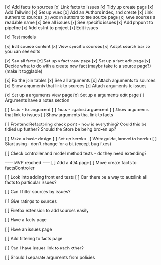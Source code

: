[x] Add facts to sources
[x] Link facts to issues
[x] Tidy up create page
[x] Add Tailwind
[x] Set up vuex
[x] Add an Authors index, and create
[x] Link authors to sources
[x] Add in authors to the source page
[x] Give sources a readable name
[x] See all issues
[x] See specific issues
[x] Add phpunit to pipeline
[x] Add eslint to project
[x] Edit issues

[x] Test models

[x] Edit source content
[x] View specific sources
[x] Adapt search bar so you can see edits

[x] See all facts
[x] Set up a fact view page
[x] Set up a fact edit page
[x] Decide what to do with a create new fact (maybe take to a source page?) (make it togglable)

[x] Fix the join tables
[x] See all arguments
[x] Attach arguments to sources
[x] Show arguments that link to sources
[x] Attach arguments to issues

[x] Set up a arguments view page
[x] Set up a arguments edit page
[ ] Arguments have a notes section

[ ] facts - for argument
[ ] facts - against arguement
[ ] Show arguments that link to issues
[ ] Show arguments that link to facts

[ ] Frontend Refactoring check point - how is everything? Could this be tidied up further? Should the Store be being broken up?

[ ] Make a basic design
[ ] Set up heroku
[ ] Write guide, laravel to heroku
[ ] Start using - don't change for a bit (except bug fixes)

[ ] Check controller and model method tests - do they need extending?

---- MVP reached ----
[ ] Add a 404 page
[ ] Move create facts to factsController

[ ] Look into adding front end tests
[ ] Can there be a way to autolink all facts to particular issues?

[ ] Can I filter sources by issues?

[ ] Give ratings to sources

[ ] Firefox extension to add sources easily

[ ] Have a facts page

[ ] Have an issues page

[ ] Add filtering to facts page

[ ] Can I have issues link to each other?

[ ] Should I separate arguments from policies
